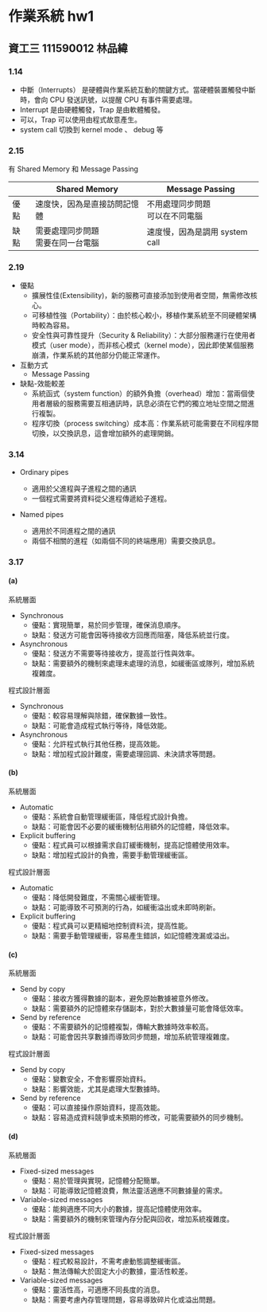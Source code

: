 # 作業系統 hw1

## 資工三 111590012 林品緯

### 1.14

- 中斷（Interrupts） 是硬體與作業系統互動的關鍵方式。當硬體裝置觸發中斷時，會向 CPU 發送訊號，以提醒 CPU 有事件需要處理。
- Interrupt 是由硬體觸發，Trap 是由軟體觸發。
- 可以，Trap 可以使用由程式故意產生。
- system call 切換到 kernel mode 、 debug 等

### 2.15

有 Shared Memory 和 Message Passing

|      | Shared Memory                        | Message Passing                    |
| ---- | ------------------------------------ | ---------------------------------- |
| 優點 | 速度快，因為是直接訪問記憶體         | 不用處理同步問題<br>可以在不同電腦 |
| 缺點 | 需要處理同步問題<br>需要在同一台電腦 | 速度慢，因為是調用 system call     |

### 2.19

- 優點
  - 擴展性佳(Extensibility)，新的服務可直接添加到使用者空間，無需修改核心。
  - 可移植性強（Portability）：由於核心較小，移植作業系統至不同硬體架構時較為容易。
  - 安全性與可靠性提升（Security & Reliability）：大部分服務運行在使用者模式（user mode），而非核心模式（kernel mode），因此即使某個服務崩潰，作業系統的其他部分仍能正常運作。
- 互動方式
  - Message Passing
- 缺點-效能較差
  - 系統函式（system function）的額外負擔（overhead）增加：當兩個使用者層級的服務需要互相通訊時，訊息必須在它們的獨立地址空間之間進行複製。
  - 程序切換（process switching）成本高：作業系統可能需要在不同程序間切換，以交換訊息，這會增加額外的處理開銷。

### 3.14

- Ordinary pipes

  - 適用於父進程與子進程之間的通訊
  - 一個程式需要將資料從父進程傳遞給子進程。

- Named pipes
  - 適用於不同進程之間的通訊
  - 兩個不相關的進程（如兩個不同的終端應用）需要交換訊息。

### 3.17

#### (a)

系統層面

- Synchronous
  - 優點：實現簡單，易於同步管理，確保消息順序。
  - 缺點：發送方可能會因等待接收方回應而阻塞，降低系統並行度。
- Asynchronous
  - 優點：發送方不需要等待接收方，提高並行性與效率。
  - 缺點：需要額外的機制來處理未處理的消息，如緩衝區或隊列，增加系統複雜度。

程式設計層面

- Synchronous
  - 優點：較容易理解與除錯，確保數據一致性。
  - 缺點：可能會造成程式執行等待，降低效能。
- Asynchronous
  - 優點：允許程式執行其他任務，提高效能。
  - 缺點：增加程式設計難度，需要處理回調、未決請求等問題。

#### (b)

系統層面

- Automatic
  - 優點：系統會自動管理緩衝區，降低程式設計負擔。
  - 缺點：可能會因不必要的緩衝機制佔用額外的記憶體，降低效率。
- Explicit buffering
  - 優點：程式員可以根據需求自訂緩衝機制，提高記憶體使用效率。
  - 缺點：增加程式設計的負擔，需要手動管理緩衝區。

程式設計層面

- Automatic
  - 優點：降低開發難度，不需關心緩衝管理。
  - 缺點：可能導致不可預測的行為，如緩衝溢出或未即時刷新。
- Explicit buffering
  - 優點：程式員可以更精細地控制資料流，提高性能。
  - 缺點：需要手動管理緩衝，容易產生錯誤，如記憶體洩漏或溢出。

#### \(c\)

系統層面

- Send by copy
  - 優點：接收方獲得數據的副本，避免原始數據被意外修改。
  - 缺點：需要額外的記憶體來存儲副本，對於大數據量可能會降低效率。
- Send by reference
  - 優點：不需要額外的記憶體複製，傳輸大數據時效率較高。
  - 缺點：可能會因共享數據而導致同步問題，增加系統管理複雜度。

程式設計層面

- Send by copy
  - 優點：變數安全，不會影響原始資料。
  - 缺點：影響效能，尤其是處理大型數據時。
- Send by reference
  - 優點：可以直接操作原始資料，提高效能。
  - 缺點：容易造成資料競爭或未預期的修改，可能需要額外的同步機制。

#### (d)

系統層面

- Fixed-sized messages
  - 優點：易於管理與實現，記憶體分配簡單。
  - 缺點：可能導致記憶體浪費，無法靈活適應不同數據量的需求。
- Variable-sized messages
  - 優點：能夠適應不同大小的數據，提高記憶體使用效率。
  - 缺點：需要額外的機制來管理內存分配與回收，增加系統複雜度。

程式設計層面

- Fixed-sized messages
  - 優點：程式較易設計，不需考慮動態調整緩衝區。
  - 缺點：無法傳輸大於固定大小的數據，靈活性較差。
- Variable-sized messages
  - 優點：靈活性高，可適應不同長度的消息。
  - 缺點：需要考慮內存管理問題，容易導致碎片化或溢出問題。
